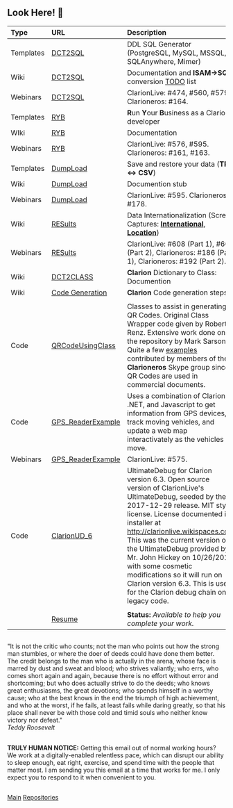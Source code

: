 <!-- ### Greetings! 👋 -->

## Look Here! 👋

| Type | URL | Description  |
|:-----|:-----|:-------------|
| Templates | [DCT2SQL](https://github.com/RobertArtigas/DCT2SQL) | DDL SQL Generator (PostgreSQL, MySQL, MSSQL, SQLAnywhere, Mimer) 
| Wiki | [DCT2SQL](https://github.com/RobertArtigas/DCT2SQL/wiki) | Documentation and **ISAM->SQL** conversion [TODO](https://github.com/RobertArtigas/DCT2SQL/wiki/To-Do-List) list
| Webinars | [DCT2SQL](https://github.com/RobertArtigas/DCT2SQL) | ClarionLive: #474, #560, #579. Clarioneros: #164. 
| Templates | [RYB](https://github.com/RobertArtigas/RYB) | **R**un **Y**our **B**usiness as a Clarion developer
| WIki | [RYB](https://github.com/RobertArtigas/RYB/wiki) | Documentation
Webinars |  [RYB](https://github.com/RobertArtigas/RYB) | ClarionLive: #576, #595. Clarioneros: #161, #163.
| Templates | [DumpLoad](https://github.com/RobertArtigas/DumpLoad) | Save and restore your data (**TPS <-> CSV**)
| Wiki | [DumpLoad](https://github.com/RobertArtigas/DumpLoad/wiki) | Documention stub
| Webinars | [DumpLoad](https://github.com/RobertArtigas/DumpLoad) | ClarionLive: #595. Clarioneros: #178.
| Wiki | [RESults](https://github.com/RobertArtigas/RES_Docs/wiki) | Data Internationalization (Screen Captures: **[International](https://github.com/RobertArtigas/RES_Docs/wiki/International)**, **[Location](https://github.com/RobertArtigas/RES_Docs/wiki/Location)**)
| Webinars | [RESults](https://github.com/RobertArtigas/RES_Docs/wiki) | ClarionLive: #608 (Part 1), #609 (Part 2), Clarioneros: #186 (Part 1), Clarioneros: #192 (Part 2).
| Wiki | [DCT2CLASS](https://github.com/RobertArtigas/DCT2CLASS_Docs/wiki) | **Clarion** Dictionary to Class: Documention
| Wiki | [Code Generation](https://github.com/RobertArtigas/DCT2CLASS_Docs/wiki/Steps-of-Code-Generation) |  **Clarion** Code generation steps
| | |
| Code | [QRCodeUsingClass](https://github.com/RobertArtigas/QRCodeUsingClass) | Classes to assist in generating QR Codes. Original Class Wrapper code given by Roberto Renz. Extensive work done on the repository by Mark Sarson. Quite a few [examples](https://github.com/RobertArtigas/QRCodeUsingClass/tree/master/Examples) contributed by members of the **Clarioneros** Skype group since QR Codes are used in commercial documents.
| Code | [GPS_ReaderExample](https://github.com/RobertArtigas/GPS_ReaderExample) | Uses a combination of Clarion, .NET, and Javascript to get information from GPS devices, track moving vehicles, and update a web map interactivately as the vehicles move.
| Webinars | [GPS_ReaderExample](https://github.com/RobertArtigas/GPS_ReaderExample) | ClarionLive: #575.
| Code | [ClarionUD_6](https://github.com/RobertArtigas/ClarionUD_6) | UltimateDebug for Clarion version 6.3. Open source version of ClarionLive's UltimateDebug, seeded by their 2017-12-29 release. MIT style license. License documented in installer at http://clarionlive.wikispaces.com This was the current version of the UltimateDebug provided by Mr. John Hickey on 10/26/2019 with some cosmetic modifications so it will run on Clarion version 6.3. This is used for the Clarion debug chain on legacy code.
| | |
| | [Resume](https://github.com/RobertArtigas/RobertArtigas/wiki/Resume) | __Status:__ *Available to help you complete your work.*

##
###
"It is not the critic who counts; not the man who points out how the strong man stumbles, or where the doer of deeds could have done them better. The credit belongs to the man who is actually in the arena, whose face is marred by dust and sweat and blood; who strives valiantly; who errs, who comes short again and again, because there is no effort without error and shortcoming; but who does actually strive to do the deeds; who knows great enthusiasms, the great devotions; who spends himself in a worthy cause; who at the best knows in the end the triumph of high achievement, and who at the worst, if he fails, at least fails while daring greatly, so that his place shall never be with those cold and timid souls who neither know victory nor defeat."<br/>
_Teddy Roosevelt_


## 
**TRULY HUMAN NOTICE:** Getting this email out of normal working hours? We work at a digitally-enabled relentless pace, which can disrupt our ability to sleep enough, eat right, exercise, and spend time with the people that matter most. I am sending you this email at a time that works for me. I only expect you to respond to it when convenient to you.

##
<!-- "Dear so and so, based on your complete lack of response I'm assuming I've somehow offended you or that you thought our work was a waste of your time, I'm sorry that's the case...." -->

<!-- [Home](https://github.com/RobertArtigas) -->
[Main](https://github.com/RobertArtigas) 
[Repositories](https://github.com/RobertArtigas?tab=repositories)


<!--
**RobertArtigas/RobertArtigas** is a ✨ _special_ ✨ repository because its `README.md` (this file) appears on your GitHub profile.

Here are some ideas to get you started:

- 🔭 I’m currently working on ...
- 🌱 I’m currently learning ...
- 👯 I’m looking to collaborate on ...
- 🤔 I’m looking for help with ...
- 💬 Ask me about ...
- 📫 How to reach me: ...
- 😄 Pronouns: ...
- ⚡ Fun fact: ...
-->
